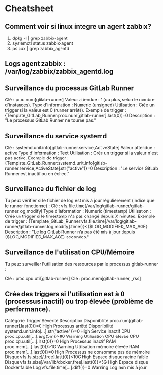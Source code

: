 # Cheatsheet

## Comment voir si linux integre un agent zabbix?

1. dpkg -l | grep zabbix-agent
2. systemctl status zabbix-agent
3. ps aux | grep zabbix_agentd

## Logs agent zabbix : /var/log/zabbix/zabbix_agentd.log

## Surveillance du processus GitLab Runner

Clé : proc.num[gitlab-runner]
Valeur attendue : 1 (ou plus, selon le nombre d'instances).
Type d'information : Numeric (unsigned)
Utilisation : Crée un trigger si la valeur est 0 (runner arrêté).
Exemple de trigger : {Template_GitLab_Runner:proc.num[gitlab-runner].last(0)}=0
Description : "Le processus GitLab Runner ne tourne pas."

## Surveillance du service systemd
Clé : systemd.unit.info[gitlab-runner.service,ActiveState]
Valeur attendue : active
Type d'information : Text
Utilisation : Crée un trigger si la valeur n'est pas active.
Exemple de trigger : {Template_GitLab_Runner:systemd.unit.info[gitlab-runner.service,ActiveState].str("active")}=0
Description : "Le service GitLab Runner est inactif ou en échec."

## Surveillance du fichier de log

Tu peux vérifier si le fichier de log est mis à jour régulièrement (indice que le runner fonctionne) :
Clé : vfs.file.time[/var/log/gitlab-runner/gitlab-runner.log,modify]
Type d'information : Numeric (timestamp)
Utilisation : Crée un trigger si le timestamp n'a pas changé depuis X minutes.
Exemple de trigger : {Template_GitLab_Runner:vfs.file.time[/var/log/gitlab-runner/gitlab-runner.log,modify].time()}<{$LOG_MODIFIED_MAX_AGE}
Description : "Le log GitLab Runner n'a pas été mis à jour depuis {$LOG_MODIFIED_MAX_AGE} secondes."

## Surveillance de l'utilisation CPU/Mémoire
Tu peux surveiller l'utilisation des ressources par le processus gitlab-runner :

Clé : proc.cpu.util[gitlab-runner]
Clé : proc.mem[gitlab-runner,,,rss]

## Crée des triggers si l'utilisation est à 0 (processus inactif) ou trop élevée (problème de performance).

Catégorie      Trigger                                           Séverité Description
Disponibilité  proc.num[gitlab-runner].last(0)}=0                High     Processus arrêté
Disponibilité  systemd.unit.info[...].str("active")}=0           High     Service inactif
CPU            proc.cpu.util[...].avg(5m)}>80                    Warning  Utilisation CPU élevée
CPU            proc.cpu.util[...].last(0)}=0                     High     Processus inactif
RAM            proc.mem[...].last(0)}>1G                         Warning  Utilisation mémoire élevée
RAM            proc.mem[...].last(0)}=0                          High     Processus ne consomme pas de mémoire
Disque         vfs.fs.size[/,free].last(0)}<10G                  High     Espace disque racine faible
Disque         vfs.fs.size[/var/lib/docker,free].last(0)}<5G     High     Espace disque Docker faible
Log            vfs.file.time[...].diff()}=0                      Warning  Log non mis à jour
